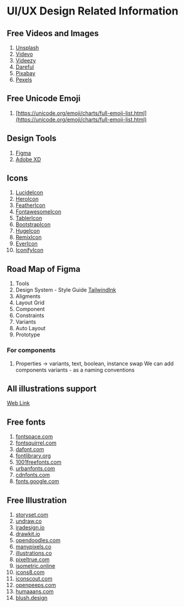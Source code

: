# UI/UX Design Related Information

## Free Videos and Images
1. [Unsplash](https://unsplash.com/)
2. [Videvo](https://www.videvo.net/)
3. [Videezy](https://www.videezy.com/)
4. [Dareful](https://dareful.com/)
5. [Pixabay](https://pixabay.com/)
6. [Pexels](https://www.pexels.com/)

## Free Unicode Emoji
1. [https://unicode.org/emoji/charts/full-emoji-list.html](https://unicode.org/emoji/charts/full-emoji-list.html)

## Design Tools
1. [Figma](https://www.figma.com/)
2. [Adobe XD](https://www.adobe.com/products/xd.html)

## Icons
1. [LucideIcon](https://lucide.dev/icons/)
2. [HeroIcon](https://heroicons.com/)
3. [FeatherIcon](https://feathericons.com/)
4. [FontawesomeIcon](https://fontawesome.com/icons)
5. [TablerIcon](https://tabler.io/icons)
6. [BootstrapIcon](https://icons.getbootstrap.com/)
7. [HugeIcon](https://hugeicons.com/icons?style=Stroke&type=Rounded)
8. [RemixIcon](https://remixicon.com/)
9. [EverIcon](http://www.evericons.com/)
10. [IconifyIcon](https://iconify.design/)

## Road Map of Figma
1. Tools
2. Design System - Style Guide [TailwindInk](https://tailwind.ink/)
4. Aligments
5. Layout Grid
6. Component
7. Constraints
8. Variants
9. Auto Layout
10. Prototype

### For components
1. Properties -> variants, text, boolean, instance swap
   We can add components variants - as a naming conventions

## All illustrations support
[Web Link](https://bluevertigo.com.ar/)

## Free fonts
1. [fontspace.com](http://fontspace.com)
2. [fontsquirrel.com](http://fontsquirrel.com)
3. [dafont.com](http://dafont.com)
4. [fontlibrary.org](http://fontlibrary.org)
5. [1001freefonts.com](http://1001freefonts.com)
6. [urbanfonts.com](http://urbanfonts.com)
7. [cdnfonts.com](http://cdnfonts.com)
8. [fonts.google.com](http://fonts.google.com)

## Free Illustration
1. [storyset.com](https://storyset.com)
2. [undraw.co](https://undraw.co/)
3. [iradesign.io](https://iradesign.io/)
4. [drawkit.io](https://drawkit.io/)
5. [opendoodles.com](https://www.opendoodles.com/)
6. [manypixels.co](https://www.manypixels.co/)
7. [illustrations.co](https://illustrations.co/)
8. [pixeltrue.com](https://www.pixeltrue.com/)
9. [isometric.online](https://isometric.online/)
10. [icons8.com](https://icons8.com/)
11. [iconscout.com](https://iconscout.com/)
12. [openpeeps.com](https://www.openpeeps.com/)
13. [humaaans.com](https://www.humaaans.com/)
14. [blush.design](https://blush.design/)
